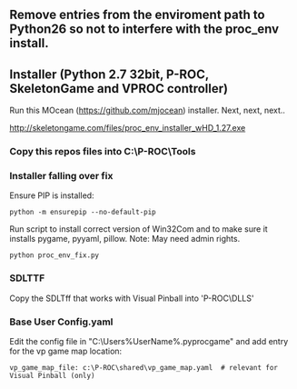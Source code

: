 ## Remove entries from the enviroment path to Python26 so not to interfere with the proc_env install.

## Installer (Python 2.7 32bit, P-ROC, SkeletonGame and VPROC controller)

Run this MOcean (https://github.com/mjocean) installer. Next, next, next..

http://skeletongame.com/files/proc_env_installer_wHD_1.27.exe

### Copy this repos files into C:\P-ROC\Tools

### Installer falling over fix

Ensure PIP is installed:

	python -m ensurepip --no-default-pip

Run script to install correct version of Win32Com and to make sure it installs pygame, pyyaml, pillow. Note: May need admin rights.

	python proc_env_fix.py

### SDLTTF
Copy the SDLTff that works with Visual Pinball into 'P-ROC\DLLS'

### Base User Config.yaml
Edit the config file in "C:\Users\%UserName%\.pyprocgame" and add entry for the vp game map location:

	vp_game_map_file: c:\P-ROC\shared\vp_game_map.yaml  # relevant for Visual Pinball (only)

